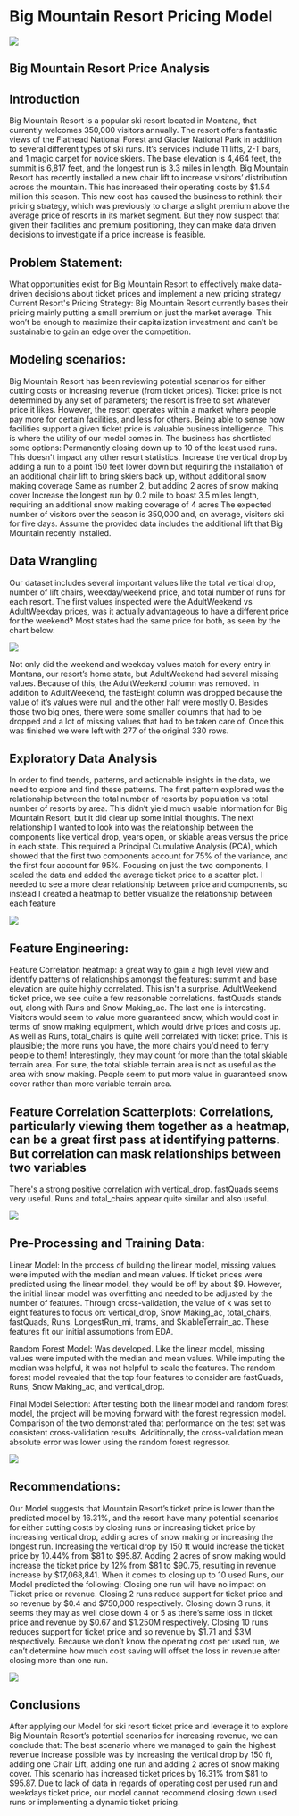 # Big Mountain Resort Pricing Model
<img src="images/2.jpg?raw=true"/>


## Big Mountain Resort Price Analysis


## Introduction
Big Mountain Resort is a popular ski resort located in Montana, that currently welcomes 350,000 visitors annually. The resort offers fantastic views of the Flathead National Forest and Glacier National Park in addition to several different types of ski runs. It’s services include 11 lifts, 2-T bars, and 1 magic carpet for novice skiers. The base elevation is 4,464 feet, the summit is 6,817 feet, and the longest run is 3.3 miles in length. Big Mountain Resort has recently installed a new chair lift to increase visitors’ distribution across the mountain. This has increased their operating costs by $1.54 million this season. This new cost has caused the business to rethink their pricing strategy, which was previously to charge a slight premium above the average price of resorts in its market segment. But they now suspect that given their facilities and premium positioning, they can make data driven decisions to investigate if a price increase is feasible.
## Problem Statement:
What opportunities exist for Big Mountain Resort to effectively make data-driven decisions about ticket prices and implement a new pricing strategy 
Current Resort's Pricing Strategy:
Big Mountain Resort currently bases their pricing mainly putting a small premium on just the market average. This won’t be enough to maximize their capitalization investment and can’t be sustainable to gain an edge over the competition.
## Modeling scenarios:
Big Mountain Resort has been reviewing potential scenarios for either cutting costs or increasing revenue (from ticket prices). Ticket price is not determined by any set of parameters; the resort is free to set whatever price it likes. However, the resort operates within a market where people pay more for certain facilities, and less for others. Being able to sense how facilities support a given ticket price is valuable business intelligence. This is where the utility of our model comes in.
The business has shortlisted some options:
Permanently closing down up to 10 of the least used runs. This doesn't impact any other resort statistics.
Increase the vertical drop by adding a run to a point 150 feet lower down but requiring the installation of an additional chair lift to bring skiers back up, without additional snow making coverage
Same as number 2, but adding 2 acres of snow making cover
Increase the longest run by 0.2 mile to boast 3.5 miles length, requiring an additional snow making coverage of 4 acres
The expected number of visitors over the season is 350,000 and, on average, visitors ski for five days. Assume the provided data includes the additional lift that Big Mountain recently installed.
## Data Wrangling
Our dataset includes several important values like the total vertical drop, number of lift chairs, weekday/weekend price, and total number of runs for each resort. The first values inspected were the AdultWeekend vs AdultWeekday prices, was it actually advantageous to have a different price for the weekend? Most states had the same price for both, as seen by the chart below: 

<img src="images/Figure1.png?raw=true"/>

Not only did the weekend and weekday values match for every entry in Montana, our resort’s home state, but AdultWeekend had several missing values. Because of this, the AdultWeekend column was removed. In addition to AdultWeekend, the fastEight column was dropped because the value of it’s values were null and the other half were mostly 0. Besides those two big ones, there were some smaller columns that had to be dropped and a lot of missing values that had to be taken care of. Once this was finished we were left with 277 of the original 330 rows. 

## Exploratory Data Analysis								
In order to find trends, patterns, and actionable insights in the data, we need to explore and find these patterns. The first pattern explored was the relationship between the total number of resorts by population vs total number of resorts by area. This didn’t yield much usable information for Big Mountain Resort, but it did clear up some initial thoughts. The next relationship I wanted to look into was the relationship between the components like vertical drop, years open, or skiable areas versus the price in each state. This required a Principal Cumulative Analysis (PCA), which showed that the first two components account for 75% of the variance, and the first four account for 95%. Focusing on just the two components, I scaled the data and added the average ticket price to a scatter plot. I needed to see a more clear relationship between price and components, so instead I created a heatmap to better visualize the relationship between each feature 

<img src="images/Figure2.png?raw=true"/>

## Feature Engineering:
Feature Correlation heatmap: a great way to gain a high level view and identify patterns of relationships amongst the features:
summit and base elevation are quite highly correlated. This isn't a surprise.
AdultWeekend ticket price, we see quite a few reasonable correlations. fastQuads stands out, along with Runs and Snow Making_ac.
The last one is interesting. Visitors would seem to value more guaranteed snow, which would cost in terms of snow making equipment, which would drive prices and costs up.
As well as Runs, total_chairs is quite well correlated with ticket price. This is plausible; the more runs you have, the more chairs you'd need to ferry people to them! Interestingly, they may count for more than the total skiable terrain area. For sure, the total skiable terrain area is not as useful as the area with snow making. People seem to put more value in guaranteed snow cover rather than more variable terrain area.



## Feature Correlation Scatterplots: Correlations, particularly viewing them together as a heatmap, can be a great first pass at identifying patterns. But correlation can mask relationships between two variables
There's a strong positive correlation with vertical_drop.
fastQuads seems very useful. Runs and total_chairs appear quite similar and also useful.

<img src="images/Figure3.png?raw=true"/>

## Pre-Processing and Training Data:
Linear Model: In the process of building the linear model, missing values were imputed with the median and mean values. If ticket prices were predicted using the linear model, they would be off by about $9. However, the initial linear model was overfitting and needed to be adjusted by the number of features. Through cross-validation, the value of k was set to eight features to focus on: vertical_drop, Snow Making_ac, total_chairs, fastQuads, Runs, LongestRun_mi, trams, and SkiableTerrain_ac. These features fit our initial assumptions from EDA.

Random Forest Model: Was developed. Like the linear model, missing values were imputed with the median and mean values. While imputing the median was helpful, it was not helpful to scale the features. The random forest model revealed that the top four features to consider are fastQuads, Runs, Snow Making_ac, and vertical_drop.

Final Model Selection: After testing both the linear model and random forest model, the project will be moving forward with the forest regression model. Comparison of the two demonstrated that performance on the test set was consistent cross-validation results. Additionally, the cross-validation mean absolute error was lower using the random forest regressor.

<img src="images/Figure4.png?raw=true"/>

## Recommendations:
Our Model suggests that Mountain Resort’s ticket price is lower than the predicted model by 16.31%, and the resort have many potential scenarios for either cutting costs by closing runs or increasing ticket price by increasing vertical drop, adding acres of snow making or increasing the longest run.
Increasing the vertical drop by 150 ft would increase the ticket price by 10.44% from $81 to $95.87.
Adding 2 acres of snow making would increase the ticket price by 12% from $81 to $90.75, resulting in revenue increase by $17,068,841.
When it comes to closing up to 10 used Runs, our Model predicted the following:
Closing one run will have no impact on Ticket price or revenue.
Closing 2 runs reduce support for ticket price and so revenue by $0.4 and $750,000 respectively.
Closing down 3 runs, it seems they may as well close down 4 or 5 as there’s same loss in ticket price and revenue by $0.67 and $1.250M respectively.
Closing 10 runs reduces support for ticket price and so revenue by $1.71 and $3M respectively.
Because we don’t know the operating cost per used run, we can’t determine how much cost saving will offset the loss in revenue after closing more than one run.

<img src="images/Figure5.png?raw=true"/>

## Conclusions
After applying our Model for ski resort ticket price and leverage it to explore Big Mountain Resort’s potential scenarios for increasing revenue, we can conclude that:
The best scenario where we managed to gain the highest revenue increase possible was by increasing the vertical drop by 150 ft, adding one Chair Lift, adding one run and adding 2 acres of snow making cover. This scenario has increased ticket prices by 16.31% from $81 to $95.87.
Due to lack of data in regards of operating cost per used run and weekdays ticket price, our model cannot recommend closing down used runs or implementing a dynamic ticket pricing.
